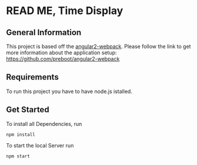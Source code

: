 # READ ME, Time Display

## General Information
This project is based off the [angular2-webpack](https://github.com/preboot/angular2-webpack).
Please follow the link to get more information about
the application setup: https://github.com/preboot/angular2-webpack

## Requirements

To run this project you have to have node.js istalled.

## Get Started

To install all Dependencies, run 
```
npm install
```
To start the local Server run 
```
npm start 
```

